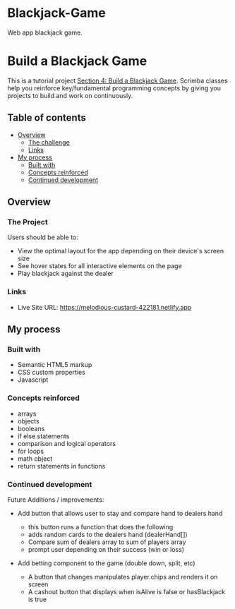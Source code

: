 # Blackjack-Game
 Web app blackjack game.


# Build a Blackjack Game

This is a tutorial project [Section 4: Build a Blackjack Game](https://scrimba.com/learn/learnjavascript/lets-build-a-blackjack-game-coa954d1fb213d2a9d5a1c8ab). Scrimba classes help you reinforce key/fundamental programming concepts by giving you projects to build and work on continuously.

## Table of contents

- [Overview](#overview)
  - [The challenge](#the-challenge)
  - [Links](#links)
- [My process](#my-process)
  - [Built with](#built-with)
  - [Concepts reinforced](#concepts-reinforced)
  - [Continued development](#continued-development)

## Overview

### The Project

Users should be able to:

- View the optimal layout for the app depending on their device's screen size
- See hover states for all interactive elements on the page
- Play blackjack against the dealer

### Links

- Live Site URL: https://melodious-custard-422181.netlify.app

## My process

### Built with

- Semantic HTML5 markup
- CSS custom properties
- Javascript

### Concepts reinforced

- arrays
- objects
- booleans
- if else statements
- comparison and logical operators
- for loops
- math object
- return statements in functions

### Continued development

Future Additions / improvements:

- Add button that allows user to stay and compare hand to dealers hand
    - this button runs a function that does the following
    - adds random cards to the dealers hand (dealerHand[])
    - Compare sum of dealers array to sum of players array
    - prompt user depending on their success (win or loss)

- Add betting component to the game (double down, split, etc)
    - A button that changes manipulates player.chips and renders it on screen
    - A cashout button that displays when isAlive is false or hasBlackjack is true
